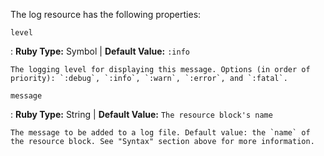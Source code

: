 The log resource has the following properties:

`level`

:   **Ruby Type:** Symbol \| **Default Value:** `:info`

    The logging level for displaying this message. Options (in order of
    priority): `:debug`, `:info`, `:warn`, `:error`, and `:fatal`.

`message`

:   **Ruby Type:** String \| **Default Value:**
    `The resource block's name`

    The message to be added to a log file. Default value: the `name` of
    the resource block. See "Syntax" section above for more information.